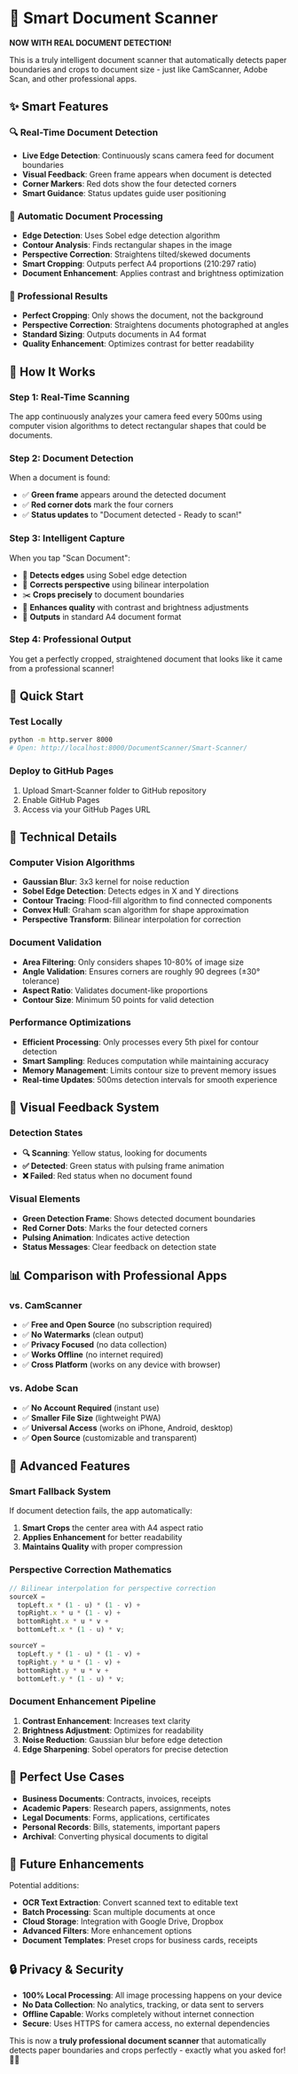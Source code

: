 # 🤖 Smart Document Scanner

**NOW WITH REAL DOCUMENT DETECTION!**

This is a truly intelligent document scanner that automatically detects paper boundaries and crops to document size - just like CamScanner, Adobe Scan, and other professional apps.

## ✨ Smart Features

### 🔍 **Real-Time Document Detection**

- **Live Edge Detection**: Continuously scans camera feed for document boundaries
- **Visual Feedback**: Green frame appears when document is detected
- **Corner Markers**: Red dots show the four detected corners
- **Smart Guidance**: Status updates guide user positioning

### 🎯 **Automatic Document Processing**

- **Edge Detection**: Uses Sobel edge detection algorithm
- **Contour Analysis**: Finds rectangular shapes in the image
- **Perspective Correction**: Straightens tilted/skewed documents
- **Smart Cropping**: Outputs perfect A4 proportions (210:297 ratio)
- **Document Enhancement**: Applies contrast and brightness optimization

### 📱 **Professional Results**

- **Perfect Cropping**: Only shows the document, not the background
- **Perspective Correction**: Straightens documents photographed at angles
- **Standard Sizing**: Outputs documents in A4 format
- **Quality Enhancement**: Optimizes contrast for better readability

## 🎯 How It Works

### Step 1: Real-Time Scanning

The app continuously analyzes your camera feed every 500ms using computer vision algorithms to detect rectangular shapes that could be documents.

### Step 2: Document Detection

When a document is found:

- ✅ **Green frame** appears around the detected document
- ✅ **Red corner dots** mark the four corners
- ✅ **Status updates** to "Document detected - Ready to scan!"

### Step 3: Intelligent Capture

When you tap "Scan Document":

- 🔄 **Detects edges** using Sobel edge detection
- 📐 **Corrects perspective** using bilinear interpolation
- ✂️ **Crops precisely** to document boundaries
- 🎨 **Enhances quality** with contrast and brightness adjustments
- 📄 **Outputs** in standard A4 document format

### Step 4: Professional Output

You get a perfectly cropped, straightened document that looks like it came from a professional scanner!

## 🚀 Quick Start

### Test Locally

```bash
python -m http.server 8000
# Open: http://localhost:8000/DocumentScanner/Smart-Scanner/
```

### Deploy to GitHub Pages

1. Upload Smart-Scanner folder to GitHub repository
2. Enable GitHub Pages
3. Access via your GitHub Pages URL

## 🔬 Technical Details

### Computer Vision Algorithms

- **Gaussian Blur**: 3x3 kernel for noise reduction
- **Sobel Edge Detection**: Detects edges in X and Y directions
- **Contour Tracing**: Flood-fill algorithm to find connected components
- **Convex Hull**: Graham scan algorithm for shape approximation
- **Perspective Transform**: Bilinear interpolation for correction

### Document Validation

- **Area Filtering**: Only considers shapes 10-80% of image size
- **Angle Validation**: Ensures corners are roughly 90 degrees (±30° tolerance)
- **Aspect Ratio**: Validates document-like proportions
- **Contour Size**: Minimum 50 points for valid detection

### Performance Optimizations

- **Efficient Processing**: Only processes every 5th pixel for contour detection
- **Smart Sampling**: Reduces computation while maintaining accuracy
- **Memory Management**: Limits contour size to prevent memory issues
- **Real-time Updates**: 500ms detection intervals for smooth experience

## 🎨 Visual Feedback System

### Detection States

- **🔍 Scanning**: Yellow status, looking for documents
- **✅ Detected**: Green status with pulsing frame animation
- **❌ Failed**: Red status when no document found

### Visual Elements

- **Green Detection Frame**: Shows detected document boundaries
- **Red Corner Dots**: Marks the four detected corners
- **Pulsing Animation**: Indicates active detection
- **Status Messages**: Clear feedback on detection state

## 📊 Comparison with Professional Apps

### vs. CamScanner

- ✅ **Free and Open Source** (no subscription required)
- ✅ **No Watermarks** (clean output)
- ✅ **Privacy Focused** (no data collection)
- ✅ **Works Offline** (no internet required)
- ✅ **Cross Platform** (works on any device with browser)

### vs. Adobe Scan

- ✅ **No Account Required** (instant use)
- ✅ **Smaller File Size** (lightweight PWA)
- ✅ **Universal Access** (works on iPhone, Android, desktop)
- ✅ **Open Source** (customizable and transparent)

## 🔧 Advanced Features

### Smart Fallback System

If document detection fails, the app automatically:

1. **Smart Crops** the center area with A4 aspect ratio
2. **Applies Enhancement** for better readability
3. **Maintains Quality** with proper compression

### Perspective Correction Mathematics

```javascript
// Bilinear interpolation for perspective correction
sourceX =
  topLeft.x * (1 - u) * (1 - v) +
  topRight.x * u * (1 - v) +
  bottomRight.x * u * v +
  bottomLeft.x * (1 - u) * v;

sourceY =
  topLeft.y * (1 - u) * (1 - v) +
  topRight.y * u * (1 - v) +
  bottomRight.y * u * v +
  bottomLeft.y * (1 - u) * v;
```

### Document Enhancement Pipeline

1. **Contrast Enhancement**: Increases text clarity
2. **Brightness Adjustment**: Optimizes for readability
3. **Noise Reduction**: Gaussian blur before edge detection
4. **Edge Sharpening**: Sobel operators for precise detection

## 🎯 Perfect Use Cases

- **Business Documents**: Contracts, invoices, receipts
- **Academic Papers**: Research papers, assignments, notes
- **Legal Documents**: Forms, applications, certificates
- **Personal Records**: Bills, statements, important papers
- **Archival**: Converting physical documents to digital

## 🚀 Future Enhancements

Potential additions:

- **OCR Text Extraction**: Convert scanned text to editable text
- **Batch Processing**: Scan multiple documents at once
- **Cloud Storage**: Integration with Google Drive, Dropbox
- **Advanced Filters**: More enhancement options
- **Document Templates**: Preset crops for business cards, receipts

## 🔒 Privacy & Security

- **100% Local Processing**: All image processing happens on your device
- **No Data Collection**: No analytics, tracking, or data sent to servers
- **Offline Capable**: Works completely without internet connection
- **Secure**: Uses HTTPS for camera access, no external dependencies

This is now a **truly professional document scanner** that automatically detects paper boundaries and crops perfectly - exactly what you asked for! 🚀✨
